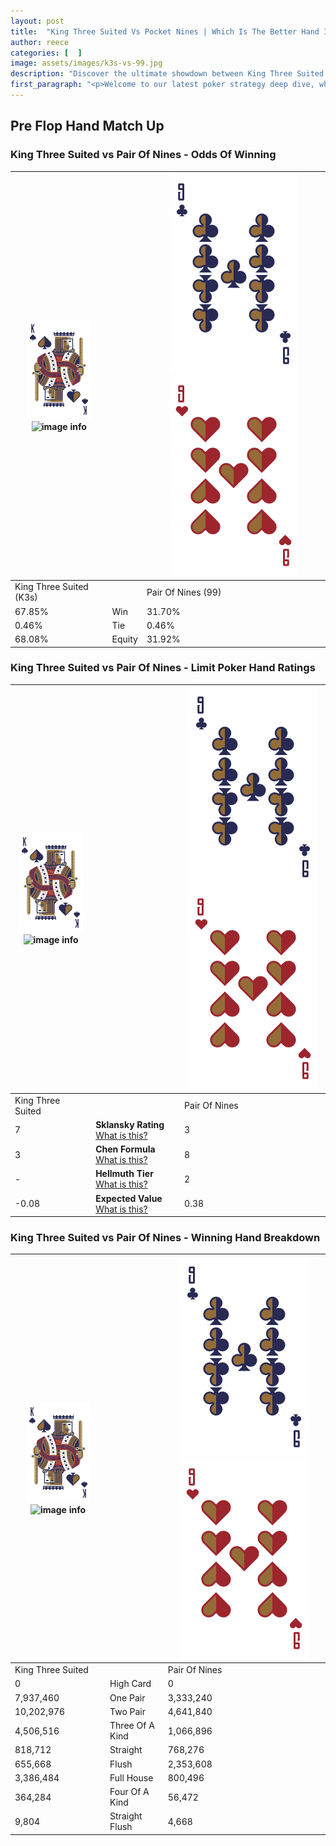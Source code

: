 ```yaml
---
layout: post
title:  "King Three Suited Vs Pocket Nines | Which Is The Better Hand In Poker? A Complete Guide"
author: reece
categories: [  ]
image: assets/images/k3s-vs-99.jpg
description: "Discover the ultimate showdown between King Three Suited and Pair Of Nines in poker! Uncover the odds, strategies, and scenarios where one hand triumphs over the other. Get ready to up your poker game with this thrilling analysis."
first_paragraph: "<p>Welcome to our latest poker strategy deep dive, where we're pitting two distinct hands against each other in a high-stakes showdown: King Three Suited vs Pair Of Nines.</p><p>In the dynamic world of poker, every decision counts, and knowing which hand holds the upper hand is key to your success at the table.</p><p>In this article, we'll dissect these two hands, explore the scenarios where one dominates the other, and equip you with the knowledge to make strategic choices that can tip the odds in your favor.</p><p>Get ready to unravel the intriguing dynamics of these poker hands and elevate your game to new heights.</p>"
---
```




[comment]: # (sp0)

## Pre Flop Hand Match Up

<div class="table hand-ratings" markdown="1"> 



### King Three Suited vs Pair Of Nines - Odds Of Winning


    
| ![image info](assets/images/hand1/K.png) ![image info](assets/images/hand1/3s.png) |  | ![image info](assets/images/hand2/9.png) ![image info](assets/images/hand2/9o.png) |
| -------- | -------- | -------- |
| King Three Suited (K3s) |  | Pair Of Nines (99) |
| 67.85% | Win | 31.70% |
| 0.46% | Tie | 0.46% |
| 68.08% | Equity | 31.92% |




[comment]: # (sp1)



### King Three Suited vs Pair Of Nines - Limit Poker Hand Ratings


    
| ![image info](assets/images/hand1/K.png) ![image info](assets/images/hand1/3s.png) |  | ![image info](assets/images/hand2/9.png) ![image info](assets/images/hand2/9o.png) |
| -------- | -------- | -------- |
| King Three Suited |  | Pair Of Nines |
| 7 | **Sklansky Rating** [What is this?](/sklansky-rating-explained) | 3 |
| 3 | **Chen Formula** [What is this?](/chen-formula-explained) | 8 |
| - | **Hellmuth Tier** [What is this?](/Hellmuth-tier-explained) | 2 |
| -0.08 | **Expected Value** [What is this?](/expected-value-explained) | 0.38 |




[comment]: # (sp2)



### King Three Suited vs Pair Of Nines - Winning Hand Breakdown


    
| ![image info](assets/images/hand1/K.png) ![image info](assets/images/hand1/3s.png) |  | ![image info](assets/images/hand2/9.png) ![image info](assets/images/hand2/9o.png) |
| -------- | -------- | -------- |
| King Three Suited |  | Pair Of Nines |
| 0 | High Card | 0 |
| 7,937,460 | One Pair | 3,333,240 |
| 10,202,976 | Two Pair | 4,641,840 |
| 4,506,516 | Three Of A Kind | 1,066,896 |
| 818,712 | Straight | 768,276 |
| 655,668 | Flush | 2,353,608 |
| 3,386,484 | Full House | 800,496 |
| 364,284 | Four Of A Kind | 56,472 |
| 9,804 | Straight Flush | 4,668 |




[comment]: # (sp3)



</div>

[comment]: # (sp4)



[comment]: # (sp5)

